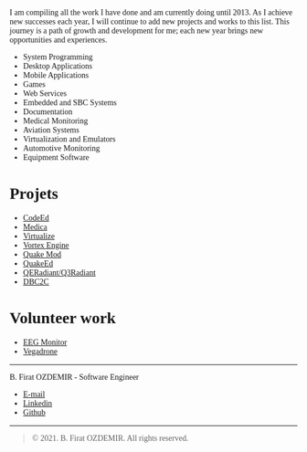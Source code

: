 <link rel="stylesheet" type="text/css" href="https://fonts.googleapis.com/css?family=Ubuntu:regular,bold&subset=Latin">
<style>
	* {
		font-family: Ubuntu, "times new roman", times, roman, serif;
	}
	img { max-width: 400px; }
</style>

I am compiling all the work I have done and am currently doing until 2013. As I achieve new successes each year, I will continue to add new projects and works to this list. This journey is a path of growth and development for me; each new year brings new opportunities and experiences.

* System Programming
* Desktop Applications
* Mobile Applications
* Games
* Web Services
* Embedded and SBC Systems
* Documentation
* Medical Monitoring
* Aviation Systems
* Virtualization and Emulators
* Automotive Monitoring
* Equipment Software

# Projets

* [CodeEd](./codeed.html)
* [Medica](./medica.html)
* [Virtualize](./virtualize.html)
* [Vortex Engine](./vortex.html)
* [Quake Mod](./quakemod.html)
* [QuakeEd](./quakeed.html)
* [QERadiant/Q3Radiant](./qeradiant.html)
* [DBC2C](./dbc.html)

# Volunteer work

* [EEG Monitor](./eeg.html)
* [Vegadrone](./drone.html)

---

B. Firat OZDEMIR - Software Engineer

* [E-mail](b.firat.ozdemir@gmail.com)
* [Linkedin](https://www.linkedin.com/in/bfiratozdemir/)
* [Github](https://github.com/JackCampbell)

---
> © 2021. B. Firat OZDEMIR. All rights reserved.
